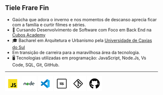 ## Tiele Frare Fin


- Gaúcha que adora o inverno e nos momentos de descanso aprecia ficar com a família e curtir filmes e séries.
- 🌱 Cursando Desenvolvimento de Software com Foco em Back End na [Cubos Academy](https://cubos.academy/)
- 🎓 Bacharel em Arquitetura e Urbanismo pela [Universidade de Caxias do Sul](https://www.ucs.br/site)
- Em transição de carreira para a maravilhosa área da tecnologia.
- 🖥️ Tecnologias utilizadas em programação: JavaScript, Node.Js, Vs Code, SQL, Git, GitHub.

___

 ![](./icons8-javascript-50.png)   ![](./icons8-nodejs-50.png)  ![](./icons8-vs-code-50.png)  ![](./icons8-sql-50.png)  ![](./icons8-git-50.png)  ![](./icons8-github-50.png)
